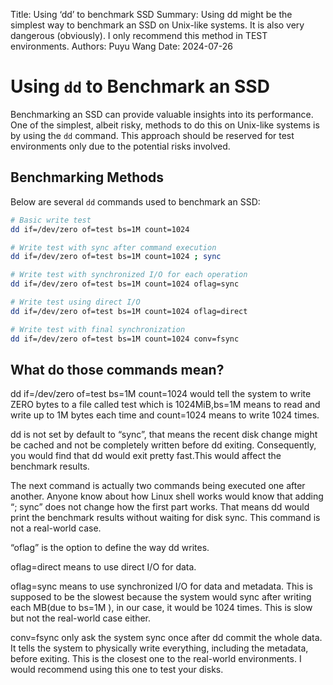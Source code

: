 Title:   Using ‘dd’ to benchmark SSD
Summary: Using dd might be the simplest way to benchmark an SSD on Unix-like systems. It is also very dangerous (obviously). I only recommend this method in TEST environments.
Authors: Puyu Wang
Date:    2024-07-26


# Using `dd` to Benchmark an SSD

Benchmarking an SSD can provide valuable insights into its performance. One of the simplest, albeit risky, methods to do this on Unix-like systems is by using the `dd` command. This approach should be reserved for test environments only due to the potential risks involved.

## Benchmarking Methods

Below are several `dd` commands used to benchmark an SSD:

```bash
# Basic write test
dd if=/dev/zero of=test bs=1M count=1024

# Write test with sync after command execution
dd if=/dev/zero of=test bs=1M count=1024 ; sync

# Write test with synchronized I/O for each operation
dd if=/dev/zero of=test bs=1M count=1024 oflag=sync

# Write test using direct I/O
dd if=/dev/zero of=test bs=1M count=1024 oflag=direct

# Write test with final synchronization
dd if=/dev/zero of=test bs=1M count=1024 conv=fsync
```
## What do those commands mean?  

dd  if=/dev/zero of=test bs=1M count=1024  would tell the system to write ZERO bytes to a file called test which is 1024MiB,bs=1M means to read and write up to 1M bytes each time and count=1024 means to write 1024 times.

dd is not set by default to “sync”, that means the recent disk change might be cached and not be completely written before dd exiting. Consequently, you would find that dd would exit pretty fast.This would affect the benchmark results.

The next command is actually two commands being executed one after another. Anyone know about how Linux shell works would know that adding “; sync” does not change how the first part works. That means dd would print the benchmark results without waiting for disk sync.  This command is not a real-world case.

 “oflag” is the option to define the way dd writes.

oflag=direct means to use direct I/O for data.

oflag=sync means to use synchronized I/O for data and metadata. This is supposed to be the slowest because the system would sync after writing each MB(due to  bs=1M ), in our case, it would be 1024 times. This is slow but not the real-world case either.

conv=fsync only ask the system sync once after dd commit the whole data.  It tells the system to physically write everything, including the metadata, before exiting. This is the closest one to the real-world environments. I would recommend using this one to test your disks.

